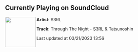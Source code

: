 ## Currently Playing on SoundCloud

[<img align="left" width="100" src="https://i1.sndcdn.com/artworks-oxvTCC4SHsiOOzya-sadNpA-t500x500.jpg">](https://soundcloud.com/s3rl/through-the-night-s3rl-tatsunoshin)

**Artist**: S3RL 

**Track**: Through The Night - S3RL & Tatsunoshin

Last updated at 03/21/2023 13:56
